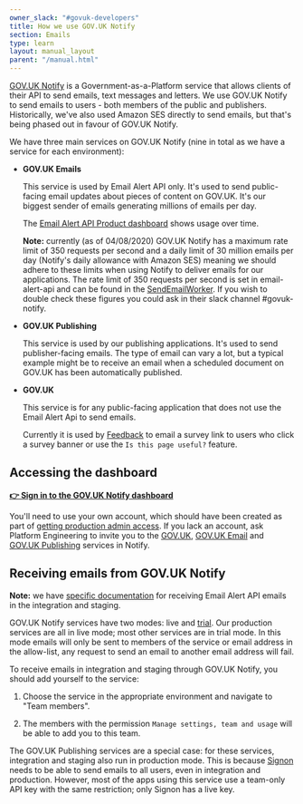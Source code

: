 ```yaml
---
owner_slack: "#govuk-developers"
title: How we use GOV.UK Notify
section: Emails
type: learn
layout: manual_layout
parent: "/manual.html"
---
```


[GOV.UK Notify][notify] is a Government-as-a-Platform service that allows
clients of their API to send emails, text messages and letters. We use GOV.UK
Notify to send emails to users - both members of the public and publishers.
Historically, we've also used Amazon SES directly to send emails, but that's
being phased out in favour of GOV.UK Notify.

[notify]: https://www.notifications.service.gov.uk/

We have three main services on GOV.UK Notify (nine in total as we have a service
for each environment):

- **GOV.UK Emails**

  This service is used by Email Alert API only. It's used to send public-facing
  email updates about pieces of content on GOV.UK. It's our biggest sender of
  emails generating millions of emails per day.

  The [Email Alert API Product dashboard] shows usage over time.

  **Note:** currently (as of 04/08/2020) GOV.UK Notify has a maximum rate limit
  of 350 requests per second and a daily limit of 30 million emails per day
  (Notify's daily allowance with Amazon SES) meaning we should adhere to these
  limits when using Notify to deliver emails for our applications. The rate
  limit of 350 requests per second is set in email-alert-api and can be found in the
  [SendEmailWorker][SendEmailWorker]. If you wish to double check these figures
  you could ask in their slack channel #govuk-notify.

- **GOV.UK Publishing**

  This service is used by our publishing applications. It's used to send
  publisher-facing emails. The type of email can vary a lot, but a typical
  example might be to receive an email when a scheduled document on GOV.UK has
  been automatically published.

- **GOV.UK**

  This service is for any public-facing application that does not use the Email Alert Api
  to send emails.

  Currently it is used by [Feedback](https://github.com/alphagov/feedback) to email a survey link
  to users who click a survey banner or use the `Is this page useful?` feature.

[Email Alert API Product dashboard]: https://grafana.blue.production.govuk.digital/dashboard/file/email_alert_api_product.json?refresh=1m&orgId=1
[SendEmailWorker]: https://github.com/alphagov/email-alert-api/blob/main/app/workers/send_email_worker.rb#L4

## Accessing the dashboard

**[👉 Sign in to the GOV.UK Notify dashboard](https://www.notifications.service.gov.uk/sign-in)**

You'll need to use your own account, which should have been created as part of [getting production admin access](/manual/rules-for-getting-production-access.html#production-admin-access).
If you lack an account, ask Platform Engineering to invite you to the [GOV.UK](https://www.notifications.service.gov.uk/services/ca5ec9d0-3074-4495-bb15-dd6cf176d7ce/users), [GOV.UK Email](https://www.notifications.service.gov.uk/services/539d63a1-701d-400d-ab11-f3ee2319d4d4/users) and [GOV.UK Publishing](https://www.notifications.service.gov.uk/services/a4b5303c-bea0-4aa7-b3bd-7e5f1d25ff65/users) services in Notify.

## Receiving emails from GOV.UK Notify

**Note:** we have [specific documentation][email-alert-api-receive-emails] for
receiving Email Alert API emails in the integration and staging.

[email-alert-api-receive-emails]: /repos/email-alert-api/receiving-emails-from-email-alert-api-in-integration-and-staging.html

GOV.UK Notify services have two modes: live and [trial][trial-mode]. Our
production services are all in live mode; most other services are in trial
mode. In this mode emails will only be sent to members of the service or email
address in the allow-list, any request to send an email to another email
address will fail.

[trial-mode]: https://www.notifications.service.gov.uk/using-notify/trial-mode

To receive emails in integration and staging through GOV.UK Notify, you should
add yourself to the service:

1. Choose the service in the appropriate environment and navigate to
   "Team members".

2. The members with the permission `Manage settings, team and usage` will be
   able to add you to this team.

The GOV.UK Publishing services are a special case: for these services,
integration and staging also run in production mode. This is because
[Signon](../apps/signon.html) needs to be able to send emails to all users,
even in integration and production. However, most of the apps using this
service use a team-only API key with the same restriction; only Signon has a
live key.
